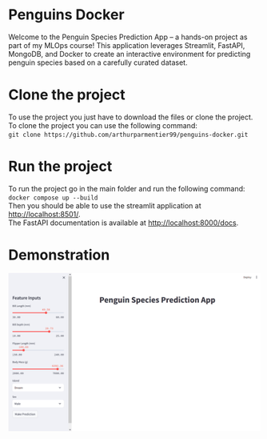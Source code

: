 # Penguins Docker
Welcome to the Penguin Species Prediction App – a hands-on project as part of my MLOps course! This application leverages Streamlit, FastAPI, MongoDB, and Docker to create an interactive environment for predicting penguin species based on a carefully curated dataset.  

# Clone the project
To use the project you just have to download the files or clone the project.
To clone the project you can use the following command:  
`git clone https://github.com/arthurparmentier99/penguins-docker.git`

# Run the project
To run the project go in the main folder and run the following command:  
`docker compose up --build`  
Then you should be able to use the streamlit application at [http://localhost:8501/](http://localhost:8501/).  
The FastAPI documentation is available at [http://localhost:8000/docs](http://localhost:8000/docs).

# Demonstration
![Demonstration](images/penguins.gif)